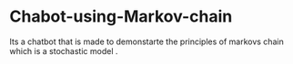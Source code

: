 # Chabot-using-Markov-chain
Its a chatbot that is made to demonstarte the principles of markovs chain which is a stochastic model .
